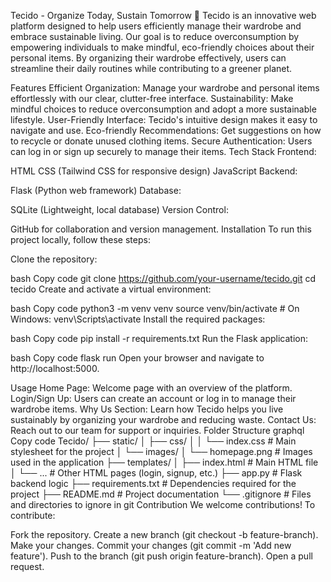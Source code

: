 Tecido - Organize Today, Sustain Tomorrow 🌿
Tecido is an innovative web platform designed to help users efficiently manage their wardrobe and embrace sustainable living. Our goal is to reduce overconsumption by empowering individuals to make mindful, eco-friendly choices about their personal items. By organizing their wardrobe effectively, users can streamline their daily routines while contributing to a greener planet.

Features
Efficient Organization: Manage your wardrobe and personal items effortlessly with our clear, clutter-free interface.
Sustainability: Make mindful choices to reduce overconsumption and adopt a more sustainable lifestyle.
User-Friendly Interface: Tecido's intuitive design makes it easy to navigate and use.
Eco-friendly Recommendations: Get suggestions on how to recycle or donate unused clothing items.
Secure Authentication: Users can log in or sign up securely to manage their items.
Tech Stack
Frontend:

HTML
CSS (Tailwind CSS for responsive design)
JavaScript
Backend:

Flask (Python web framework)
Database:

SQLite (Lightweight, local database)
Version Control:

GitHub for collaboration and version management.
Installation
To run this project locally, follow these steps:

Clone the repository:

bash
Copy code
git clone https://github.com/your-username/tecido.git
cd tecido
Create and activate a virtual environment:

bash
Copy code
python3 -m venv venv
source venv/bin/activate  # On Windows: venv\Scripts\activate
Install the required packages:

bash
Copy code
pip install -r requirements.txt
Run the Flask application:

bash
Copy code
flask run
Open your browser and navigate to http://localhost:5000.

Usage
Home Page: Welcome page with an overview of the platform.
Login/Sign Up: Users can create an account or log in to manage their wardrobe items.
Why Us Section: Learn how Tecido helps you live sustainably by organizing your wardrobe and reducing waste.
Contact Us: Reach out to our team for support or inquiries.
Folder Structure
graphql
Copy code
Tecido/
├── static/
│   ├── css/
│   │   └── index.css     # Main stylesheet for the project
│   └── images/
│       └── homepage.png  # Images used in the application
├── templates/
│   ├── index.html        # Main HTML file
│   └── ...               # Other HTML pages (login, signup, etc.)
├── app.py                # Flask backend logic
├── requirements.txt      # Dependencies required for the project
├── README.md             # Project documentation
└── .gitignore            # Files and directories to ignore in git
Contribution
We welcome contributions! To contribute:

Fork the repository.
Create a new branch (git checkout -b feature-branch).
Make your changes.
Commit your changes (git commit -m 'Add new feature').
Push to the branch (git push origin feature-branch).
Open a pull request.
